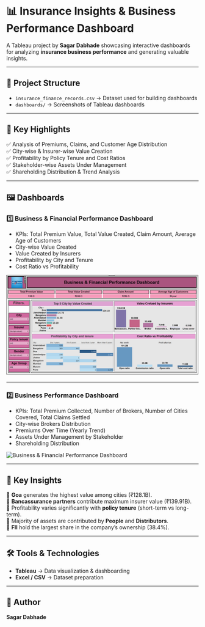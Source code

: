 # 📊 Insurance Insights & Business Performance Dashboard  

A Tableau project by **Sagar Dabhade** showcasing interactive dashboards for analyzing **insurance business performance** and generating valuable insights.  

---

## 📂 Project Structure  
- `insurance_finance_records.csv` → Dataset used for building dashboards  
- `dashboards/` → Screenshots of Tableau dashboards  

---

## 🚀 Key Highlights  
✅ Analysis of Premiums, Claims, and Customer Age Distribution  
✅ City-wise & Insurer-wise Value Creation  
✅ Profitability by Policy Tenure and Cost Ratios  
✅ Stakeholder-wise Assets Under Management  
✅ Shareholding Distribution & Trend Analysis  

---

## 🖼️ Dashboards  

### 1️⃣ Business & Financial Performance Dashboard  
- KPIs: Total Premium Value, Total Value Created, Claim Amount, Average Age of Customers  
- City-wise Value Created  
- Value Created by Insurers  
- Profitability by City and Tenure  
- Cost Ratio vs Profitability  

![Business & Financial Performance Dashboard](dashboard1.png)

---

### 2️⃣ Business Performance Dashboard  
- KPIs: Total Premium Collected, Number of Brokers, Number of Cities Covered, Total Claims Settled  
- City-wise Brokers Distribution  
- Premiums Over Time (Yearly Trend)  
- Assets Under Management by Stakeholder  
- Shareholding Distribution  

![Business & Financial Performance Dashboard](dashboards/dashboard1.png)

---

## 📌 Key Insights  
🔹 **Goa** generates the highest value among cities (₹128.1B).  
🔹 **Bancassurance partners** contribute maximum insurer value (₹139.91B).  
🔹 Profitability varies significantly with **policy tenure** (short-term vs long-term).  
🔹 Majority of assets are contributed by **People** and **Distributors**.  
🔹 **FII** hold the largest share in the company’s ownership (38.4%).  

---

## 🛠️ Tools & Technologies  
- **Tableau** → Data visualization & dashboarding  
- **Excel / CSV** → Dataset preparation  

---

## 👤 Author  
**Sagar Dabhade**  
